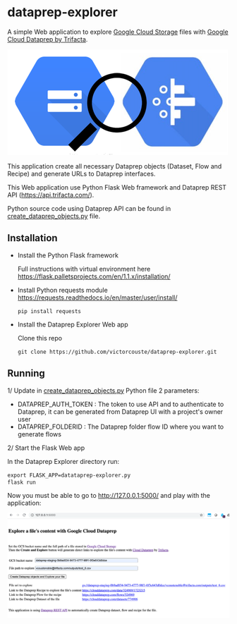 # dataprep-explorer

A simple Web application to explore [Google Cloud Storage](https://cloud.google.com/storage) files with [Google Cloud Dataprep by Trifacta](https://cloud.google.com/dataprep).

 ![alt tag](https://github.com/victorcouste/dataprep-explorer/blob/master/dataprep_explorer.png)

This application create all necessary Dataprep objects (Dataset, Flow and Recipe) and generate URLs to Dataprep interfaces.

This Web application use Python Flask Web framework and Dataprep REST API (https://api.trifacta.com/).

Python source code using Dataprep API can be found in [create_dataprep_objects.py](https://github.com/victorcouste/dataprep-explorer/blob/master/create_dataprep_objects.py) file.

## Installation

* Install the Python Flask framework

  Full instructions with virtual environment here https://flask.palletsprojects.com/en/1.1.x/installation/
  
* Install Python requests module https://requests.readthedocs.io/en/master/user/install/

      pip install requests

* Install the Dataprep Explorer Web app

  Clone this repo

      git clone https://github.com/victorcouste/dataprep-explorer.git

## Running

1/ Update in [create_dataprep_objects.py](https://github.com/victorcouste/dataprep-explorer/blob/master/create_dataprep_objects.py) Python file 2 parameters:

* DATAPREP_AUTH_TOKEN  : The token to use API and to authenticate to Dataprep, it can be generated from Dataprep UI with a project's owner user
* DATAPREP_FOLDERID : The Dataprep folder flow ID where you want to generate flows

2/ Start the Flask Web app

  In the Dataprep Explorer directory run:
    
    export FLASK_APP=datataprep-explorer.py
    flask run
  
Now you must be able to go to http://127.0.0.1:5000/ and play with the application:

  
  ![alt tag](https://github.com/victorcouste/dataprep-explorer/blob/master/Explore_a_Google_GCS_file_with_Cloud_Dataprep.png)
